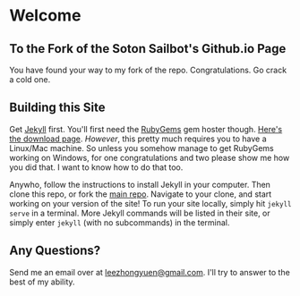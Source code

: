 # Welcome
## To the Fork of the Soton Sailbot's Github.io Page
You have found your way to my fork of the repo. Congratulations. Go crack a cold one.

## Building this Site
Get [Jekyll](https://jekyllrb.com) first. You'll first need the [RubyGems](https://rubygems.org/) gem hoster though. [Here's the download page](https://rubygems.org/pages/download). _However_, this pretty much requires you to have a Linux/Mac machine. So unless you somehow manage to get RubyGems working on Windows, for one congratulations and two please show me how you did that. I want to know how to do that too.

Anywho, follow the instructions to install Jekyll in your computer. Then clone this repo, or fork the [main repo](https://github.com/Maritime-Robotics-Student-Society/Maritime-Robotics-Student-Society.github.io). Navigate to your clone, and start working on your version of the site! To run your site locally, simply hit `jekyll serve` in a terminal. More Jekyll commands will be listed in their site, or simply enter `jekyll` (with no subcommands) in the terminal.

## Any Questions?
Send me an email over at leezhongyuen@gmail.com. I'll try to answer to the best of my ability.
